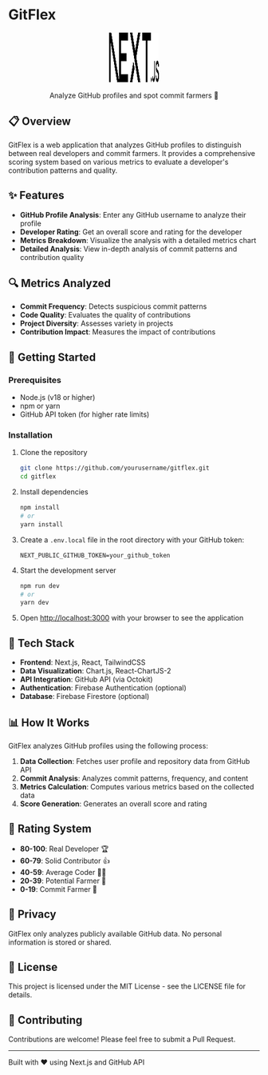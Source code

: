 # GitFlex

<p align="center">
  <img src="public/next.svg" alt="GitFlex Logo" width="100" height="100">
</p>

<p align="center">
  Analyze GitHub profiles and spot commit farmers 🚜
</p>

## 📋 Overview

GitFlex is a web application that analyzes GitHub profiles to distinguish between real developers and commit farmers. It provides a comprehensive scoring system based on various metrics to evaluate a developer's contribution patterns and quality.

## ✨ Features

- **GitHub Profile Analysis**: Enter any GitHub username to analyze their profile
- **Developer Rating**: Get an overall score and rating for the developer
- **Metrics Breakdown**: Visualize the analysis with a detailed metrics chart
- **Detailed Analysis**: View in-depth analysis of commit patterns and contribution quality

## 🔍 Metrics Analyzed

- **Commit Frequency**: Detects suspicious commit patterns
- **Code Quality**: Evaluates the quality of contributions
- **Project Diversity**: Assesses variety in projects
- **Contribution Impact**: Measures the impact of contributions

## 🚀 Getting Started

### Prerequisites

- Node.js (v18 or higher)
- npm or yarn
- GitHub API token (for higher rate limits)

### Installation

1. Clone the repository
   ```bash
   git clone https://github.com/yourusername/gitflex.git
   cd gitflex
   ```

2. Install dependencies
   ```bash
   npm install
   # or
   yarn install
   ```

3. Create a `.env.local` file in the root directory with your GitHub token:
   ```
   NEXT_PUBLIC_GITHUB_TOKEN=your_github_token
   ```

4. Start the development server
   ```bash
   npm run dev
   # or
   yarn dev
   ```

5. Open [http://localhost:3000](http://localhost:3000) with your browser to see the application

## 🔧 Tech Stack

- **Frontend**: Next.js, React, TailwindCSS
- **Data Visualization**: Chart.js, React-ChartJS-2
- **API Integration**: GitHub API (via Octokit)
- **Authentication**: Firebase Authentication (optional)
- **Database**: Firebase Firestore (optional)

## 📊 How It Works

GitFlex analyzes GitHub profiles using the following process:

1. **Data Collection**: Fetches user profile and repository data from GitHub API
2. **Commit Analysis**: Analyzes commit patterns, frequency, and content
3. **Metrics Calculation**: Computes various metrics based on the collected data
4. **Score Generation**: Generates an overall score and rating

## 📝 Rating System

- **80-100**: Real Developer 🏆
- **60-79**: Solid Contributor 👍
- **40-59**: Average Coder 👨‍💻
- **20-39**: Potential Farmer 🌱
- **0-19**: Commit Farmer 🚜

## 🔐 Privacy

GitFlex only analyzes publicly available GitHub data. No personal information is stored or shared.

## 📄 License

This project is licensed under the MIT License - see the LICENSE file for details.

## 🤝 Contributing

Contributions are welcome! Please feel free to submit a Pull Request.

---

Built with ❤️ using Next.js and GitHub API
